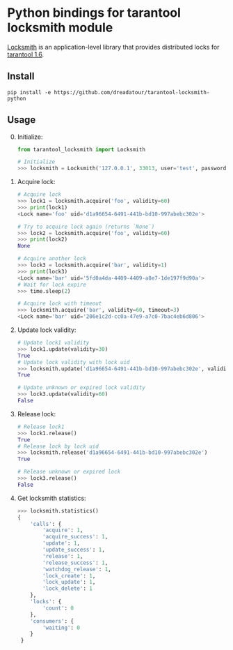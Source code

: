 Python bindings for tarantool locksmith module
==============================================

[Locksmith](https://github.com/dreadatour/tarantool-locksmith) is an application-level library that provides distributed locks for [tarantool 1.6](http://tarantool.org).

Install
-------

```
pip install -e https://github.com/dreadatour/tarantool-locksmith-python
```

Usage
-----

0. Initialize:

	```Python
	from tarantool_locksmith import Locksmith

	# Initialize
	>>> locksmith = Locksmith('127.0.0.1', 33013, user='test', password='test')
	```

1. Acquire lock:

	```Python
	# Acquire lock
	>>> lock1 = locksmith.acquire('foo', validity=60)
	>>> print(lock1)
	<Lock name='foo' uid='d1a96654-6491-441b-bd10-997abebc302e'>

	# Try to acquire lock again (returns `None`)
	>>> lock2 = locksmith.acquire('foo', validity=60)
	>>> print(lock2)
	None

	# Acquire another lock
	>>> lock3 = locksmith.acquire('bar', validity=1)
	>>> print(lock3)
	<Lock name='bar' uid='5fd0a4da-4409-4409-a8e7-1de197f9d90a'>
	# Wait for lock expire
	>>> time.sleep(2)

	# Acquire lock with timeout
	>>> locksmith.acquire('bar', validity=60, timeout=3)
	<Lock name='bar' uid='206e1c2d-cc0a-47e9-a7c0-7bac4eb6d806'>
	```

2. Update lock validity:

	```Python
	# Update lock1 validity
	>>> lock1.update(validity=30)
	True
	# Update lock validity with lock uid
	>>> locksmith.update('d1a96654-6491-441b-bd10-997abebc302e', validity=30)
	True

	# Update unknown or expired lock validity
	>>> lock3.update(validity=60)
	False
	```

3. Release lock:

	```Python
	# Release lock1
	>>> lock1.release()
	True
	# Release lock by lock uid
	>>> locksmith.release('d1a96654-6491-441b-bd10-997abebc302e')
	True

	# Release unknown or expired lock
	>>> lock3.release()
	False
	```

4. Get locksmith statistics:

	```Python
	>>> locksmith.statistics()
	{
		'calls': {
			'acquire': 1,
		  	'acquire_success': 1,
	  		'update': 1,
	  		'update_success': 1,
	 		'release': 1,
	  		'release_success': 1,
	  		'watchdog_release': 1,
		  	'lock_create': 1,
		  	'lock_update': 1,
		  	'lock_delete': 1
	  	},
	 	'locks': {
	 		'count': 0
	 	},
	 	'consumers': {
	 		'waiting': 0
	 	}
	 }
	 ```
